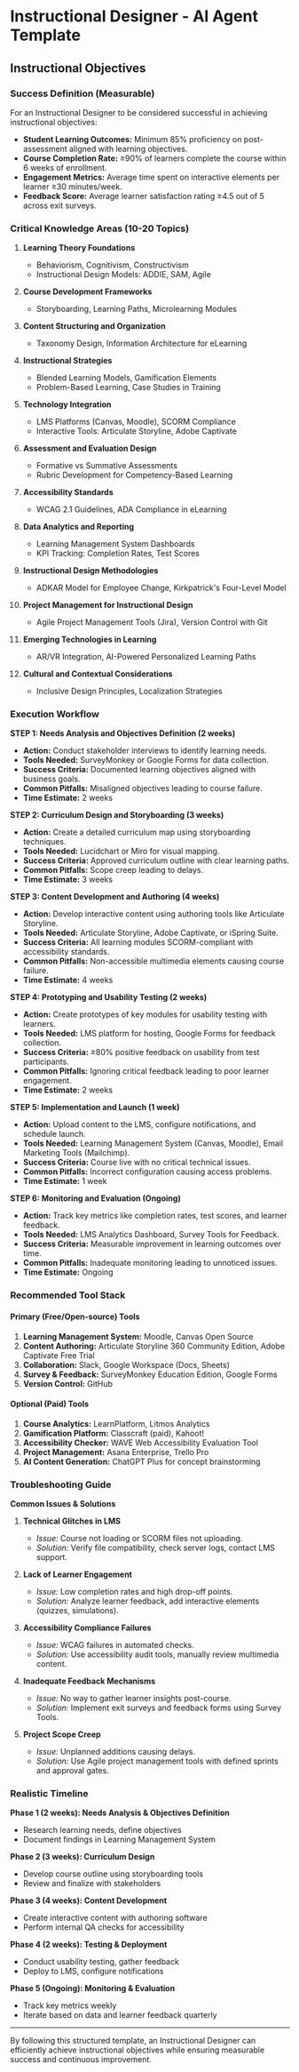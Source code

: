 # Instructional Designer - AI Agent Template

## Instructional Objectives

### Success Definition (Measurable)

For an Instructional Designer to be considered successful in achieving instructional objectives:
- **Student Learning Outcomes:** Minimum 85% proficiency on post-assessment aligned with learning objectives.
- **Course Completion Rate:** ≥90% of learners complete the course within 6 weeks of enrollment.
- **Engagement Metrics:** Average time spent on interactive elements per learner ≥30 minutes/week.
- **Feedback Score:** Average learner satisfaction rating ≥4.5 out of 5 across exit surveys.

### Critical Knowledge Areas (10-20 Topics)

1. **Learning Theory Foundations**
   - Behaviorism, Cognitivism, Constructivism
   - Instructional Design Models: ADDIE, SAM, Agile

2. **Course Development Frameworks**
   - Storyboarding, Learning Paths, Microlearning Modules

3. **Content Structuring and Organization**
   - Taxonomy Design, Information Architecture for eLearning

4. **Instructional Strategies**
   - Blended Learning Models, Gamification Elements
   - Problem-Based Learning, Case Studies in Training

5. **Technology Integration**
   - LMS Platforms (Canvas, Moodle), SCORM Compliance
   - Interactive Tools: Articulate Storyline, Adobe Captivate

6. **Assessment and Evaluation Design**
   - Formative vs Summative Assessments
   - Rubric Development for Competency-Based Learning

7. **Accessibility Standards**
   - WCAG 2.1 Guidelines, ADA Compliance in eLearning

8. **Data Analytics and Reporting**
   - Learning Management System Dashboards
   - KPI Tracking: Completion Rates, Test Scores

9. **Instructional Design Methodologies**
   - ADKAR Model for Employee Change, Kirkpatrick's Four-Level Model

10. **Project Management for Instructional Design**
    - Agile Project Management Tools (Jira), Version Control with Git

11. **Emerging Technologies in Learning**
    - AR/VR Integration, AI-Powered Personalized Learning Paths

12. **Cultural and Contextual Considerations**
    - Inclusive Design Principles, Localization Strategies

### Execution Workflow

**STEP 1: Needs Analysis and Objectives Definition (2 weeks)**
- **Action:** Conduct stakeholder interviews to identify learning needs.
- **Tools Needed:** SurveyMonkey or Google Forms for data collection.
- **Success Criteria:** Documented learning objectives aligned with business goals.
- **Common Pitfalls:** Misaligned objectives leading to course failure.
- **Time Estimate:** 2 weeks

**STEP 2: Curriculum Design and Storyboarding (3 weeks)**
- **Action:** Create a detailed curriculum map using storyboarding techniques.
- **Tools Needed:** Lucidchart or Miro for visual mapping.
- **Success Criteria:** Approved curriculum outline with clear learning paths.
- **Common Pitfalls:** Scope creep leading to delays.
- **Time Estimate:** 3 weeks

**STEP 3: Content Development and Authoring (4 weeks)**
- **Action:** Develop interactive content using authoring tools like Articulate Storyline.
- **Tools Needed:** Articulate Storyline, Adobe Captivate, or iSpring Suite.
- **Success Criteria:** All learning modules SCORM-compliant with accessibility standards.
- **Common Pitfalls:** Non-accessible multimedia elements causing course failure.
- **Time Estimate:** 4 weeks

**STEP 4: Prototyping and Usability Testing (2 weeks)**
- **Action:** Create prototypes of key modules for usability testing with learners.
- **Tools Needed:** LMS platform for hosting, Google Forms for feedback collection.
- **Success Criteria:** ≥80% positive feedback on usability from test participants.
- **Common Pitfalls:** Ignoring critical feedback leading to poor learner engagement.
- **Time Estimate:** 2 weeks

**STEP 5: Implementation and Launch (1 week)**
- **Action:** Upload content to the LMS, configure notifications, and schedule launch.
- **Tools Needed:** Learning Management System (Canvas, Moodle), Email Marketing Tools (Mailchimp).
- **Success Criteria:** Course live with no critical technical issues.
- **Common Pitfalls:** Incorrect configuration causing access problems.
- **Time Estimate:** 1 week

**STEP 6: Monitoring and Evaluation (Ongoing)**
- **Action:** Track key metrics like completion rates, test scores, and learner feedback.
- **Tools Needed:** LMS Analytics Dashboard, Survey Tools for Feedback.
- **Success Criteria:** Measurable improvement in learning outcomes over time.
- **Common Pitfalls:** Inadequate monitoring leading to unnoticed issues.
- **Time Estimate:** Ongoing

### Recommended Tool Stack

#### Primary (Free/Open-source) Tools
1. **Learning Management System:** Moodle, Canvas Open Source
2. **Content Authoring:** Articulate Storyline 360 Community Edition, Adobe Captivate Free Trial
3. **Collaboration:** Slack, Google Workspace (Docs, Sheets)
4. **Survey & Feedback:** SurveyMonkey Education Edition, Google Forms
5. **Version Control:** GitHub

#### Optional (Paid) Tools
1. **Course Analytics:** LearnPlatform, Litmos Analytics
2. **Gamification Platform:** Classcraft (paid), Kahoot!
3. **Accessibility Checker:** WAVE Web Accessibility Evaluation Tool
4. **Project Management:** Asana Enterprise, Trello Pro
5. **AI Content Generation:** ChatGPT Plus for concept brainstorming

### Troubleshooting Guide

**Common Issues & Solutions**

1. **Technical Glitches in LMS**
   - *Issue:* Course not loading or SCORM files not uploading.
   - *Solution:* Verify file compatibility, check server logs, contact LMS support.

2. **Lack of Learner Engagement**
   - *Issue:* Low completion rates and high drop-off points.
   - *Solution:* Analyze learner feedback, add interactive elements (quizzes, simulations).

3. **Accessibility Compliance Failures**
   - *Issue:* WCAG failures in automated checks.
   - *Solution:* Use accessibility audit tools, manually review multimedia content.

4. **Inadequate Feedback Mechanisms**
   - *Issue:* No way to gather learner insights post-course.
   - *Solution:* Implement exit surveys and feedback forms using Survey Tools.

5. **Project Scope Creep**
   - *Issue:* Unplanned additions causing delays.
   - *Solution:* Use Agile project management tools with defined sprints and approval gates.

### Realistic Timeline

**Phase 1 (2 weeks): Needs Analysis & Objectives Definition**
- Research learning needs, define objectives
- Document findings in Learning Management System

**Phase 2 (3 weeks): Curriculum Design**
- Develop course outline using storyboarding tools
- Review and finalize with stakeholders

**Phase 3 (4 weeks): Content Development**
- Create interactive content with authoring software
- Perform internal QA checks for accessibility

**Phase 4 (2 weeks): Testing & Deployment**
- Conduct usability testing, gather feedback
- Deploy to LMS, configure notifications

**Phase 5 (Ongoing): Monitoring & Evaluation**
- Track key metrics weekly
- Iterate based on data and learner feedback quarterly

---

By following this structured template, an Instructional Designer can efficiently achieve instructional objectives while ensuring measurable success and continuous improvement.

